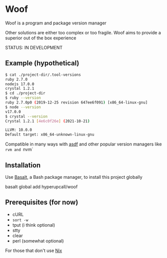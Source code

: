 # Woof

Woof is a program and package version manager

Other solutions are either too complex or too fragile. Woof aims to provide a superior out of the box experience

STATUS: IN DEVELOPMENT

## Example (hypothetical)

```sh
$ cat ./project-dir/.tool-versions
ruby 2.7.0
nodejs 17.0.0
crystal 1.2.1
$ cd ./project-dir
$ ruby --version
ruby 2.7.0p0 (2019-12-25 revision 647ee6f091) [x86_64-linux-gnu]
$ node --version
v17.0.0
$ crystal --version
Crystal 1.2.1 [4e6c0f26e] (2021-10-21)

LLVM: 10.0.0
Default target: x86_64-unknown-linux-gnu
```

Compatible in many ways with [asdf](https://asdf-vm.com/manage/configuration.html#tool-versions) and other popular version managers like `rvm and `nvm`

## Installation

Use [Basalt](https://github.com/hyperupcall/basalt), a Bash package manager, to install this project globally

basalt global add hyperupcall/woof

## Prerequisites (for now)

- cURL
- `sort -w`
- tput (i think optional)
- stty
- clear
- perl (somewhat optional)

For those that don't use [Nix](https://nixos.org)
